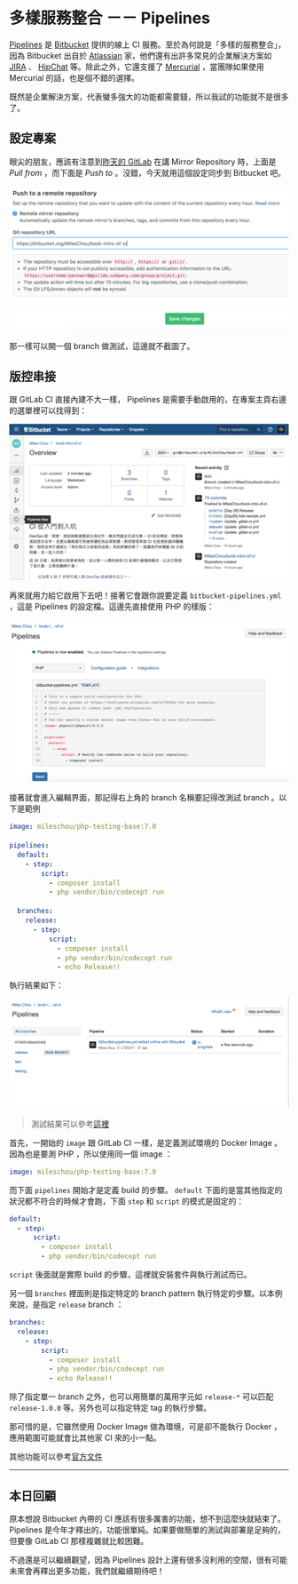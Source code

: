 # 多樣服務整合 －－ Pipelines

[Pipelines][] 是 [Bitbucket][] 提供的線上 CI 服務。至於為何說是「多樣的服務整合」，因為 Bitbucket 出自於 [Atlassian][] 家，他們還有出許多常見的企業解決方案如 [JIRA][] 、 [HipChat][] 等。除此之外，它還支援了 [Mercurial][] ，當團隊如果使用 Mercurial 的話，也是個不錯的選擇。

既然是企業解決方案，代表蠻多強大的功能都需要錢，所以我試的功能就不是很多了。

## 設定專案

眼尖的朋友，應該有注意到[昨天的 GitLab][Day 26] 在講 Mirror Repository 時，上面是 *Pull from* ，而下面是 *Push to* 。沒錯，今天就用這個設定同步到 Bitbucket 吧。

![day27 step1-1][]

那一樣可以開一個 branch 做測試，這邊就不截圖了。

## 版控串接

跟 GitLab CI 直接內建不大一樣， Pipelines 是需要手動啟用的，在專案主頁右邊的選單裡可以找得到：

![day27 step2-1][]
  
再來就用力給它啟用下去吧！接著它會跟你說要定義 `bitbucket-pipelines.yml` ，這是 Pipelines 的設定檔。這邊先直接使用 PHP 的樣版：

![day27 step2-2][]

接著就會進入編輯界面，那記得右上角的 branch 名稱要記得改測試 branch 。以下是範例

```yaml
image: mileschou/php-testing-base:7.0

pipelines:
  default: 
    - step:
        script:
          - composer install
          - php vendor/bin/codecept run
  
  branches:
    release: 
      - step:
          script:
            - composer install
            - php vendor/bin/codecept run
            - echo Release!!
```

執行結果如下：

![day27 step2-3][]

> 測試結果可以參考[這裡](https://bitbucket.org/MilesChou/book-intro-of-ci/addon/pipelines/home#!/results/%7Baa1388af-a0d6-432c-a78a-feccaeb5dd7b%7D)

首先，一開始的 `image` 跟 GitLab CI 一樣，是定義測試環境的 Docker Image 。因為也是要測 PHP ，所以使用同一個 image ：

```yaml
image: mileschou/php-testing-base:7.0
```

而下面 `pipelines` 開始才是定義 build 的步驟。 `default` 下面的是當其他指定的狀況都不符合的時候才會跑，下面 `step` 和 `script` 的模式是固定的：

```yaml
default: 
  - step:
      script:
        - composer install
        - php vendor/bin/codecept run
```

`script` 後面就是實際 build 的步驟，這裡就安裝套件與執行測試而已。

另一個 `branches` 裡面則是指定特定的 branch pattern 執行特定的步驟。以本例來說，是指定 `release` branch ：

```yaml
branches:
  release: 
    - step:
        script:
          - composer install
          - php vendor/bin/codecept run
          - echo Release!!
```

除了指定單一 branch 之外，也可以用簡單的萬用字元如 `release-*` 可以匹配 `release-1.0.0` 等。另外也可以指定特定 tag 的執行步驟。

那可惜的是，它雖然使用 Docker Image 做為環境，可是卻不能執行 Docker ，應用範圍可能就會比其他家 CI 來的小一點。

其他功能可以參考[官方文件](https://confluence.atlassian.com/bitbucket/bitbucket-pipelines-792496469.html) 

---

## 本日回顧

原本想說 Bitbucket 內帶的 CI 應該有很多厲害的功能，想不到這麼快就結束了。 Pipelines 是今年才釋出的，功能很單純。如果要做簡單的測試與部署是足夠的，但要像 GitLab CI 那樣複雜就比較困難。

不過還是可以繼續觀望，因為 Pipelines 設計上還有很多沒利用的空間，很有可能未來會再釋出更多功能，我們就繼續期待吧！

[Atlassian]: https://www.atlassian.com/
[Bitbucket]: https://bitbucket.org/
[HipChat]: https://www.hipchat.com/
[Mercurial]: https://www.mercurial-scm.org/
[JIRA]: https://www.atlassian.com/software/jira
[Pipelines]: https://bitbucket.org/product/features/pipelines

[Day 26]: /docs/day26.md
[day27 step1-1]: /images/day27-pipelines-step-1-1.png
[day27 step2-1]: /images/day27-pipelines-step-2-1.png
[day27 step2-2]: /images/day27-pipelines-step-2-2.png
[day27 step2-3]: /images/day27-pipelines-step-2-3.png
